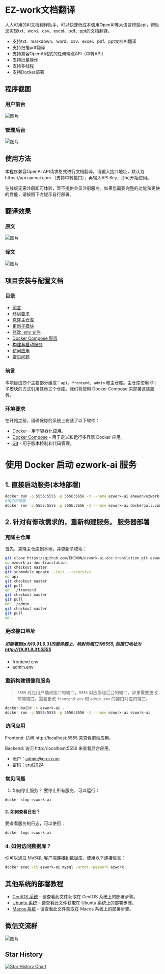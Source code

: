 # EZ-work文档翻译

人人可用的AI文档翻译助手，可以快速低成本调用OpenAI等大语言模型api，帮助您实现txt、word、csv、excel、pdf、ppt的文档翻译。

- 支持txt、markdown、word、csv、excel、pdf、ppt文档AI翻译
- 支持扫描pdf翻译
- 支持兼容OpenAI格式的任何端点API（中转API）
- 支持批量操作
- 支持多线程
- 支持Docker部署

## 程序截图

### 用户前台

![图片](https://github.com/user-attachments/assets/d2fcf98a-4c6e-4c4a-a2ae-8d5d5cc81173)


### 管理后台

![图片](https://github.com/user-attachments/assets/d4781a49-917b-4a1e-a0fc-6673825bd2ff)

## 使用方法

本程序兼容OpenAI API请求格式进行文档翻译，请输入接口地址，默认为https://api.openai.com （支持中转接口），再输入API Key，即可开始使用。

在线版无需注册即可体验，暂不提供会员注册服务。如果您需要完整的功能和更快的性能，请按照下方提示自行部署。

## 翻译效果

### 原文

![图片](https://github.com/user-attachments/assets/55959e59-3e28-4aa9-91d4-a936f1bb1fa7)


### 译文

![图片](https://github.com/user-attachments/assets/b06eb00e-7b9d-434b-ae8b-43b84afcbbac)


## 项目安装与配置文档

### 目录

- [前言](#前言)
- [环境要求](#环境要求)
- [克隆主仓库](#克隆主仓库)
- [更新子模块](#更新子模块)
- [修改 .env 文件](#修改-env-文件)
- [Docker Compose 配置](#docker-compose-配置)
- [构建与启动服务](#构建与启动服务)
- [访问应用](#访问应用)
- [常见问题](#常见问题)

### 前言

本项目由四个主要部分组成：`api`、`frontend`、`admin` 和主仓库。主仓库使用 Git 子模块的方式引用其他三个仓库。我们将使用 Docker Compose 来部署这些服务。

### 环境要求

在开始之前，请确保你的系统上安装了以下软件：

- [Docker](https://docs.docker.com/get-docker/) - 用于容器化应用。
- [Docker Compose](https://docs.docker.com/compose/install/) - 用于定义和运行多容器 Docker 应用。
- [Git](https://git-scm.com/) - 用于版本控制和代码管理。


# 使用 Docker 启动 ezwork-ai 服务

## 1. 直接启动服务(本地部署)

```bash
docker run -p 5555:5555 -p 5556:5556 -d --name ezwork-ai ehewon/ezwork-ai
#国内加速器
docker run -p 5555:5555 -p 5556:5556 -d --name ezwork-ai dockerpull.com/ehewon/ezwork-ai
```

## 2. 针对有修改需求的，重新构建服务。 服务器部署

### 克隆主仓库

首先，克隆主仓库到本地，并更新子模块：

```bash
git clone https://github.com/EHEWON/ezwork-ai-doc-translation.git ezwork-ai-doc-translation
cd ezwork-ai-doc-translation
git checkout master
git submodule update --init --recursive
cd api
git checkout master
git pull
cd ../frontend
git checkout master
git pull
cd ../admin
git checkout master
git pull
cd ..
```

### 更改接口地址
##### 如部署到ip为19.91.9.31的服务器上，映射的端口为5555, 则接口地址为 http://19.91.9.31:5555
* frontend.env 
* admin.env

### 重新构建镜像和服务

> `5555` 对应用户端和接口的端口，`5556` 对应管理后台的端口。如果需要更改前端端口，需要更改 `frontend.env` 和 `admin.env` 的接口对应的端口。

```bash
docker build -t ezwork-ai .
docker run -p 5555:5555 -p 5556:5556 -d --name ezwork-ai ezwork-ai
```


### 访问应用

Frontend: 访问 http://localhost:5555 来查看前端应用。

Backend: 访问 http://localhost:5556 来查看后台应用。
* 账户：admin@erui.com
* 密码：erui2024


### 常见问题
1. 如何停止服务？
要停止所有服务，可以运行：
```bash
docker stop ezwork-ai
```

#### 2. 如何查看日志？
要查看服务的日志，可以使用：
```bash
docker logs ezwork-ai
```

### 4. 如何访问数据库？
你可以通过 MySQL 客户端连接到数据库，使用以下连接信息：
```bash
docker exec -it ezwork-ai mysql -uroot -pezwork ezwork
```

## 其他系统的部署教程

- [CentOS 系统](https://github.com/EHEWON/ezwork-ai-doc-translation/blob/main/build/Centos.md) - 请查看此文件获取在 CentOS 系统上的部署步骤。
- [Ubuntu 系统](https://github.com/EHEWON/ezwork-ai-doc-translation/blob/main/build/Ubuntu.md) - 请查看此文件获取在 Ubuntu 系统上的部署步骤。
- [Macos 系统](https://github.com/EHEWON/ezwork-ai-doc-translation/blob/main/build/Macos.md) - 请查看此文件获取在 Macos 系统上的部署步骤。

## 微信交流群

![图片](https://github.com/user-attachments/assets/f35d7bed-2e5a-4b36-b954-0d83c93ac660)


## Star History

[![Star History Chart](https://api.star-history.com/svg?repos=EHEWON/ezwork-ai-doc-translation&type=Date)](https://star-history.com/#/EHEWON/ezwork-ai-doc-translation&Date)
